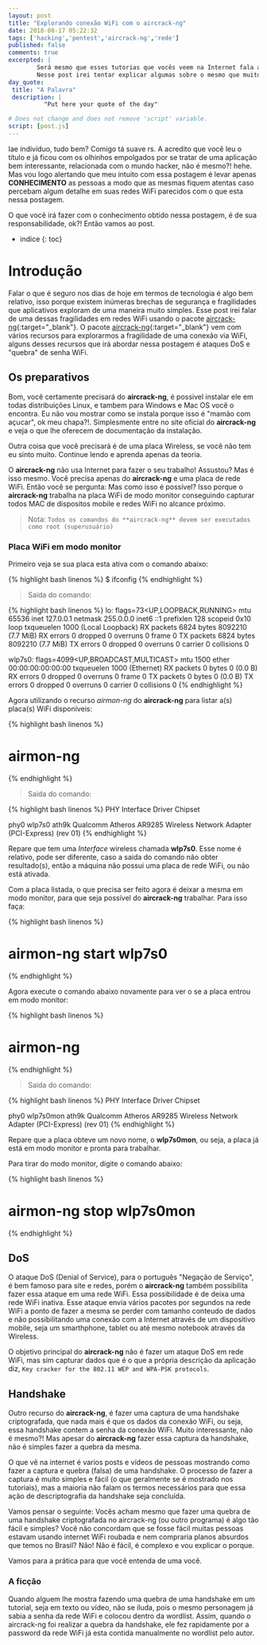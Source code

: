 ```yaml
---
layout: post
title: "Explorando conexão WiFi com o aircrack-ng"
date: 2018-08-17 05:22:32
tags: ['hacking','pentest','aircrack-ng','rede']
published: false
comments: true
excerpted: |
        Será mesmo que esses tutorias que vocês veem na Internet fala a realidade do aircrack-ng?
        Nesse post irei tentar explicar algumas sobre o mesmo que muitos não fazem.
day_quote:
 title: "A Palavra"
 description: |
          "Put here your quote of the day"

# Does not change and does not remove 'script' variable.
script: [post.js]
---
```


Iae indivíduo, tudo bem? Comigo tá suave rs. A acredito que você leu o título e já ficou com os olhinhos empolgados por se tratar de uma aplicação bem interessante, relacionada com o mundo hacker, não é mesmo?! hehe. Mas vou logo alertando que meu intuito com essa postagem é levar apenas **CONHECIMENTO** as pessoas a modo que as mesmas fiquem atentas caso percebam algum detalhe em suas redes WiFi parecidos com o que esta nessa postagem.

O que você irá fazer com o conhecimento obtido nessa postagem, é de sua responsabilidade, ok?! Então vamos ao post.


* indice
{: toc}


# Introdução

Falar o que é seguro nos dias de hoje em termos de tecnologia é algo bem relativo, isso porque existem inúmeras brechas de segurança e fragilidades que aplicativos exploram de uma maneira muito simples. Esse post irei falar de uma dessas fragilidades em redes WiFi usando o pacote [aircrack-ng](){:target="_blank"}. O pacote [aircrack-ng](){:target="_blank"} vem com vários recursos para explorarmos a fragilidade de uma conexão via WiFi, alguns desses recursos que irá abordar nessa postagem é ataques DoS e "quebra" de senha WiFi.


## Os preparativos

Bom, você certamente precisará do **aircrack-ng**, é possivel instalar ele em todas distribuições Linux, e tambem para Windows e Mac OS você o encontra. Eu não vou mostrar como se instala porque isso é "mamão com açucar", ok meu chapa?!. Simplesmente entre no site oficial do **aircrack-ng** e veja o que lhe oferecem de documentação da instalação.

Outra coisa que você precisará é de uma placa Wireless, se você não tem eu sinto muito. Continue lendo e aprenda apenas da teoria. 

O **aircrack-ng** não usa Internet para fazer o seu trabalho! Assustou? Mas é isso mesmo. Você precisa apenas do **aircrack-ng** e uma placa de rede WiFi. Então você se pergunta: Mas como isso é possível? Isso porque o **aircrack-ng** trabalha na placa WiFi de modo monitor conseguindo capturar todos MAC de dispositos mobile e redes WiFi no alcance próximo.


> Nota: `Todos os comandos do **aircrack-ng** devem ser executados como root (superusuário)`

### Placa WiFi em modo monitor

Primeiro veja se sua placa esta ativa com o comando abaixo:

{% highlight bash linenos %}
$ ifconfig
{% endhighlight %}

> Saida do comando:

{% highlight bash linenos %}
lo: flags=73<UP,LOOPBACK,RUNNING>  mtu 65536
        inet 127.0.0.1  netmask 255.0.0.0
        inet6 ::1  prefixlen 128  scopeid 0x10<host>
        loop  txqueuelen 1000  (Local Loopback)
        RX packets 6824  bytes 8092210 (7.7 MiB)
        RX errors 0  dropped 0  overruns 0  frame 0
        TX packets 6824  bytes 8092210 (7.7 MiB)
        TX errors 0  dropped 0 overruns 0  carrier 0  collisions 0

wlp7s0: flags=4099<UP,BROADCAST,MULTICAST>  mtu 1500
        ether 00:00:00:00:00:00  txqueuelen 1000  (Ethernet)
        RX packets 0  bytes 0 (0.0 B)
        RX errors 0  dropped 0  overruns 0  frame 0
        TX packets 0  bytes 0 (0.0 B)
        TX errors 0  dropped 0 overruns 0  carrier 0  collisions 0
{% endhighlight %}


Agora utilizando o recurso *airmon-ng* do **aircrack-ng** para listar a(s) placa(s) WiFi disponíveis:

{% highlight bash linenos %}
# airmon-ng
{% endhighlight %}

> Saida do comando:

{% highlight bash linenos %}
 PHY	Interface	Driver		Chipset

 phy0	wlp7s0	ath9k		Qualcomm Atheros AR9285 Wireless Network Adapter (PCI-Express) (rev 01)
{% endhighlight %}


Repare que tem uma *Interface* wireless chamada **wlp7s0**. Esse nome é relativo, pode ser diferente, caso a saida do comando não obter resultado(s), então a máquina não possui uma placa de rede WiFi, ou não está ativada.

Com a placa listada, o que precisa ser feito agora é deixar a mesma em modo monitor, para que seja possível do **aircrack-ng** trabalhar. Para isso faça:

{% highlight bash linenos %}
# airmon-ng start wlp7s0
{% endhighlight %}

Agora execute o comando abaixo novamente para ver o se a placa entrou em modo monitor:

{% highlight bash linenos %}
# airmon-ng
{% endhighlight %}

> Saida do comando:

{% highlight bash linenos %}
 PHY	Interface	Driver		Chipset

 phy0	wlp7s0mon	ath9k		Qualcomm Atheros AR9285 Wireless Network Adapter (PCI-Express) (rev 01)
{% endhighlight %}

Repare que a placa obteve um novo nome, o **wlp7s0mon**, ou seja, a placa já está em modo monitor e pronta para trabalhar.

Para tirar do modo monitor, digite o comando abaixo:

{% highlight bash linenos %}
# airmon-ng stop wlp7s0mon
{% endhighlight %}

## DoS 

O ataque DoS (Denial of Service), para o português "Negação de Serviço", é bem famoso para site e redes, porém o **aircrack-ng** também possibilita fazer essa ataque em uma rede WiFi. Essa possibilidade é de deixa uma rede WiFi inativa. Esse ataque envia vários pacotes por segundos na rede WiFi a ponto de fazer a mesma se perder com tamanho conteudo de dados e não possibilitando uma conexão com a Internet através de um dispositivo mobile, seja um smarthphone, tablet ou até mesmo notebook através da Wireless. 

O objetivo principal do **aircrack-ng** não é fazer um ataque DoS em rede WiFi, mas sim capturar dados que é o que a própria descrição da aplicação diz, `Key cracker for the 802.11 WEP and WPA-PSK protocols`.



## Handshake

Outro recurso do **aircrack-ng**, é fazer uma captura de uma handshake criptografada, que nada mais é que os dados da conexão WiFi, ou seja, essa handshake contem a senha da conexão WiFi. Muito interessante, não é mesmo?! Mas apesar do **aircrack-ng** fazer essa captura da handshake, não é simples fazer a quebra da mesma.

O que vê na internet é varios posts e vídeos de pessoas mostrando como fazer a captura e quebra (falsa) de uma handshake. O processo de fazer a captura é muito simples e fácil (o que geralmente se é mostrado nos tutoriais), mas a maioria não falam os termos necessários para que essa ação de descriptografia da handshake seja concluída. 

Vamos pensar o seguinte: Vocês acham mesmo que fazer uma quebra de uma handshake criptografada no aircrack-ng (ou outro programa) é algo tão fácil e simples? Você não concordam que se fosse fácil muitas pessoas estavam usando internet WiFi roubada e nem compraria planos absurdos que temos no Brasil? Não! Não é fácil, é complexo e vou explicar o porque.

Vamos para a prática para que você entenda de uma você.
### A ficção

Quando alguem lhe mostra fazendo uma quebra de uma handshake em um tutorial, seja em texto ou vídeo, não se iluda, pois o mesmo personagem já sabia a senha da rede WiFi e colocou dentro da wordlist. Assim, quando o aircrack-ng foi realizar a quebra da handshake, ele fez rapidamente por a password da rede WiFi já esta contida manualmente no wordlist pelo autor.

